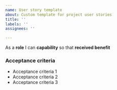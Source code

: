 ```yaml
---
name: User story template
about: Custom template for project user stories
title: ''
labels: ''
assignees: ''

---
```


As a **role** I can **capability** so that **received benefit**

### Acceptance criteria

- Acceptance criteria 1
- Acceptance criteria 2
- Acceptance criteria 3

